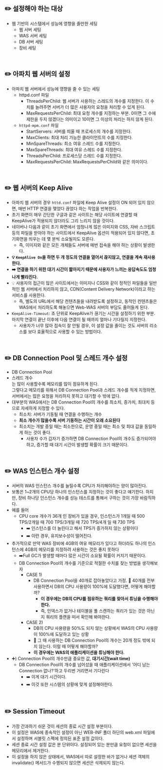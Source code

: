 ## ✏️ 설정해야 하는 대상
* 웹 기반의 시스템에서 성능에 영향을 줄만한 세팅
  * 웹 서버 세팅
  * WAS 서버 세팅
  * DB 서버 세팅
  * 장비 세팅
</br>

## ✏️ 아파치 웹 서버의 설정
* 아파치 웹 서버에서 성능에 영향을 줄 수 있는 세팅
  * httpd.conf 파일
    * ThreadsPerChild: 웹 서버가 사용하는 스레드의 개수를 지정한다. 이 수치를 늘려주면 서버가 더 많은 사용자의 요청을 처리할 수 있게 된다.
    * MaxRequestsPerChild: 최대 요청 개수를 지정하는 부분. 0이면 그 수에 제한을 두지 않겠다는 의미이고 10이면 그 이상의 처리는 하지 않게 된다.
  * `httpd-mpm.conf` 파일
    * StartServers: 서버를 띄울 때 프로세스의 개수를 지정한다.
    * MaxClients: 최대 처리 가능한 클라이언트의 수를 지정한다.
    * MinSpareThreads: 최소 여유 스레드 수를 지정한다.
    * MaxSpareThreads: 최대 여유 스레드 수를 지정한다.
    * ThreadsPerChild: 프로세스당 스레드 수를 지정한다.
    * MaxRequestsPerChild: MaxRequestsPerChild와 같은 의미이다.
</br>

## ✏️ 웹 서버의 Keep Alive
* 아파치 웹 서버의 경우 `httd.conf` 파일에 Keep Alive 설정이 ON 되어 있지 않으면, 매번 HTTP 연결을 맺었다 끊었다 하는 작업을 반복한다.
* 초기 화면이 매우 간단한 구글과 같은 사이트는 해당 사이트에 연결할 때 KeepAlive가 적용되지 않더라도 그리 느리지 않을 것이다.
* 네이버나 다음과 같이 초기 화면에서 엄청나게 많은 이미지와 CSS, 자바 스크립트 등의 파일을 받아야 하는 사이트에서 KeepAlive 옵션이 적용되어 있지 않다면, 초기화면을 띄우는 데 몇 분씩 소요될지도 모른다.
  * 즉, 이미지와 같은 모든 개체들도 서버에 매번 접속을 해야 하는 상황이 발생한다.
* **💡 `KeepAlive On`을 하면 두 개 정도의 연결을 열어서 끊지않고, 연결을 계속 재사용한다.**
* **➡️ 연결을 하기 위한 대기 시간이 짧아지기 때문에 사용자가 느끼는 응답속도도 엄청나게 빨라진다.**
* 💡 사용자의 접근이 많은 사이트에서는 이미지나 CSS와 같이 정적인 파일들을 일반적인 웹 서버에서 처리하지 않고, CDN(Content Delivery Network)이라고 하는 서비스를 사용한다.
  * 즉, 별도의 URL에서 해당 컨텐츠들을 내려받도록 설정하고, 동적인 컨텐츠들은 WAS에서 처리하도록 해놓으면 Web-WAS 서버의 부담도 줄어들게 된다.
* `KeepAlive-Timeout`: 초 단위로 KeepAlive가 끊기는 시간을 설정하기 위한 부분. 마지막 연결이 끝난 이후에 다음 연결이 될 때까지 얼마나 기다릴지 지정한다.
  * 사용자가 너무 많아 접속이 잘 안될 경우, 이 설정 값을 줄이는 것도 서버의 리소스를 보다 효율적으로 사용할 수 있는 방법이다.
</br>

## ✏️ DB Connection Pool 및 스레드 개수 설정
* DB Connection Pool
* 스레드 개수   
는 많이 사용할수록 메모리를 많이 점유하게 된다.   
그렇다고 메모리를 위해서 DB Connection Pool과 스레드 개수를 적게 지정하면, 서버에서는 많은 요청을 처리하지 못하고 대기할 수 밖에 없다.
* 대부분의 WAS에서는 DB Connection Pool의 개수를 최소치, 증가치, 최대치 등으로 자세하게 지정할 수 있다.
  * 최소치: 서버가 기동될 때 연결을 수행하는 개수
  * **최소 개수가 많을수록 서버 기동하는 시간이 오래 소요된다**
  * 최소치는 개발 중일 때는 최소한으로, 운영 중일 때는 최소 및 최대 값을 동일하게 하는 것이 좋다.
    * 사용자 수가 갑자기 증가하면 DB Connection Pool의 개수도 증가되어야 하고, 증가할 때 대기 시간이 발생할 확률이 크기 때문이다.
</br>

## ✏️ WAS 인스턴스 개수 설정
* 서버의 WAS 인스턴스 개수를 늘릴수록 CPU가 처리해야하는 양이 많아진다.
* 보통은 1~2개의 CPU당 하나의 인스턴스를 지정하는 것이 좋다고 얘기한다. 하지만, 장비 하나당 인스턴스 개수를 성능 테스트를 통해서 구하는 것이 가장 바람직하다.
 * 예를 들어
   * CPU core 개수가 36개 인 장비가 있을 경우, 인스턴스가 1개일 때 500 TPS/2개일 때 700 TPS/3개일 때 720 TPS/4개 일 때 730 TPS
     * ➡️ 인스턴스를 더 늘린다고 해서 TPS가 증가하지 않는 상황이다
     * ➡️ 이런 경우, 유지보수성이 떨어진다.
* 추가적으로 만약 WAS 장비에 4GB의 여유 메모리가 있다고 하더라도 하나의 인스턴스에 4GB의 메모리를 지정하려 사용하는 것은 좋지 못하다
  * ➡️Full GC가 발생할 때마다 많은 시간이 소요될 확률이 커지기 때문이다.
  * DB Connection Pool의 개수를 기준으로 적절한 수치를 찾는 방법을 생각해보자 
    * CASE 1)
      * DB Connection Pool을 40개로 잡아놓았다고 가정. 🤔 40개를 전부 사용하면서 DB의 CPU 사용량이 100%에 도달했다면, 어떻게 해야할까?
        * **이 경우에는 DB의 CPU를 점유하는 쿼리를 찾아서 튜닝을 수행해야 한다.**
        * 즉, 인덱스가 없거나 테이블을 풀 스캔하는 쿼리가 있는 것은 아닌지 쿼리의 플랜을 떠서 확인해 봐야한다.
    * CASE 2)
      * DB의 CPU 사용량을 50%도 되지 않는 상황에서 WAS의 CPU 사용량이 100%에 도달하고 있는 상황
      * 🤔 그 때 사용하는 DB Connection Pool의 개수는 20개 정도 밖에 되지 않는다. 이럴 때 어떻게 해야할까?
      * **이 경우에는 WAS의 애플리케이션을 튜닝해야 한다.**
* ➕) Connection Pool의 개수만큼 중요한 값, **대기시간(wait time)**
  * DB Connection Pool의 개수를 넘어섰을 때 애플리케이션에서 '어디 남는 Connection 없나?'하고 두리번 거리면서 기다린다   
    * ➡️ 이게 대기 시간이다.
    * ➡️ 이것 또한 시스템의 상황에 맞게 설정해야한다.
</br>

## ✏️ Session Timeout
* 가장 간과하기 쉬운 것이 세션의 종료 시간 설정 부분이다.
* 이 설정은 WAS에 종속적인 설정이 아닌 WEB-INF 폴더 하단의 web.xml 파일에서 설정하며 서블릿 스펙에 정의된 표준 설정 값이다.
* 세션 종료 시간 설정 값은 분 단위이다. 설정되어 있는 분만큼 요청이 없으면 세션을 메모리에서 제거한다.
* 이 설정을 하지 않은 상태에서, WAS에서 따로 설정한 바가 없거나 세션 객체의 invalidate() 메서드가 수행되지 않으면 세션은 삭제되지 않는다.
